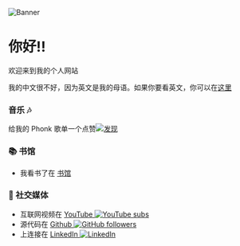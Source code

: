 ![Banner](https://camo.githubusercontent.com/b3e83470024a21f6aed1c18c1d3c148440b64d4068d78cbdbd90dff494207685/68747470733a2f2f692e696d6775722e636f6d2f4f4955305744492e706e67)

# 你好!!

欢迎来到我的个人网站

我的中文很不好，因为英文是我的母语。如果你要看英文，你可以在[这里](https://koon.dev)

### 音乐 🎶

给我的 Phonk 歌单一个点赞[![发现](https://img.shields.io/badge/发现-40%20roll-purple?style=plastic&logo=Spotify&link=https://open.spotify.com/playlist/5LPiXbNeB2Cm6DrmX1DgLZ)](https://open.spotify.com/playlist/5LPiXbNeB2Cm6DrmX1DgLZ)

### 📚 书馆

-   我看书了在 [书馆](library)

### 👥 社交媒体

-   互联网视频在 [YouTube ![YouTube subs](https://img.shields.io/youtube/channel/subscribers/UC0YU-cnLiGbmI53pbCoM4Vg?style=social)](https://youtube.com/channel/UC0YU-cnLiGbmI53pbCoM4Vg)
-   源代码在 [Github ![GitHub followers](https://img.shields.io/github/followers/k2on?style=social)](https://github.com/k2on)
-   上连接在 [LinkedIn ![LinkedIn](https://img.shields.io/badge/LinkedIn-0A66C2?style=plastic&logo=LinkedIn)](https://www.linkedin.com/in/max-koon-48540b1a4/)
